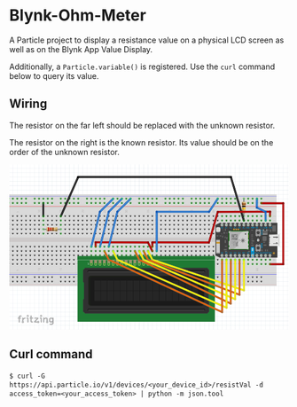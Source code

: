 # Blynk-Ohm-Meter

A Particle project to display a resistance value on a physical LCD screen as well as on the Blynk App Value Display.

Additionally, a `Particle.variable()` is registered. Use the `curl` command below to query its value.

## Wiring
The resistor on the far left should be replaced with the unknown resistor.

The resistor on the right is the known resistor. Its value should be on the order of the unknown resistor.

![wiring](./img/lcd_wiring.png)


## Curl command
```
$ curl -G https://api.particle.io/v1/devices/<your_device_id>/resistVal -d access_token=<your_access_token> | python -m json.tool
```
